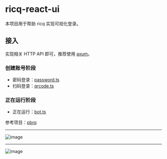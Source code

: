 # ricq-react-ui

本项目用于帮助 ricq 实现可视化登录。

## 接入

实现相关 HTTP API 即可，推荐使用 [axum](https://github.com/tokio-rs/axum)。

### 创建账号阶段

- 密码登录：[password.ts](https://github.com/lz1998/ricq-react-ui/blob/main/src/api/password.ts)
- 扫码登录：[qrcode.ts](https://github.com/lz1998/ricq-react-ui/blob/main/src/api/qrcode.ts)

### 正在运行阶段

- 正在运行：[bot.ts](https://github.com/lz1998/ricq-react-ui/blob/main/src/api/bot.ts)

参考项目：[pbrq](https://github.com/ProtobufBot/pbrq/blob/main/src/bin/main.rs)

<hr/>

![image](https://user-images.githubusercontent.com/9082086/176249381-32bef0f4-c6cd-499c-8761-bdd6b552c2a0.png)

<hr/>

![image](https://user-images.githubusercontent.com/9082086/176249452-beb1babb-f8a5-4ca3-9a2f-efbec99e5225.png)
